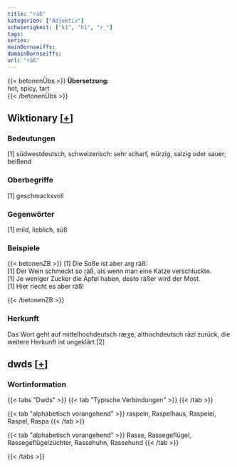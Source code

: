 ```yaml
---
title: "räß"
kategorien: ["Adjektiv"]
schwierigkeit: ["k1", "h1", "r_"]
tags:
series:
mainDornseiffs:
domainDornseiffs:
url: "räß"
---
```


{{< betonenÜbs >}}
**Übersetzung:**  
hot, spicy, tart  
{{< /betonenÜbs >}}

## Wiktionary [[+](https://de.wiktionary.org/wiki/räß)]

### Bedeutungen
[1] südwestdeutsch, schweizerisch: sehr scharf, würzig, salzig oder sauer; beißend  

### Oberbegriffe
[1] geschmacksvoll  

### Gegenwörter
[1] mild, lieblich, süß  

### Beispiele
{{< betonenZB >}}
[1] Die Soße ist aber arg räß.  
[1] Der Wein schmeckt so räß, als wenn man eine Katze verschluckte.  
[1] Je weniger Zucker die Äpfel haben, desto räßer wird der Most.  
[1] Hier riecht es aber räß!  

{{< /betonenZB >}}
### Herkunft
Das Wort geht auf mittelhochdeutsch ræʒe, althochdeutsch rāzi zurück, die weitere Herkunft ist ungeklärt.[2]  



## dwds [[+](https://www.dwds.de/wb/räß)]

### Wortinformation
{{< tabs "Dwds" >}}
{{< tab "Typische Verbindungen" >}}
{{< /tab >}}

{{< tab "alphabetisch vorangehend" >}}
raspeln, Raspelhaus, Raspelei, Raspel, Raspa
{{< /tab >}}

{{< tab "alphabetisch vorangehend" >}}
Rasse, Rassegeflügel, Rassegeflügelzüchter, Rassehuhn, Rassehund
{{< /tab >}}

{{< /tabs >}}

